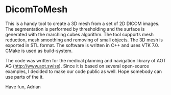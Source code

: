 # DicomToMesh

This is a handy tool to create a 3D mesh from a set of 2D DICOM images. The segmentation is performed by thresholding and the surface is generated with the marching cubes algorithm. The tool supports mesh reduction, mesh smoothing and removing of small objects. The 3D mesh is exported in STL format.
The software is written in C++ and uses VTK 7.0. CMake is used as build-system.

The code was written for the medical planning and navigation library of AOT AG (http://www.aot.swiss). Since it is based on several open-source examples, I decided to make our code public as well. Hope somebody can use parts of the it. 

Have fun,
Adrian
